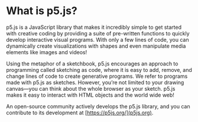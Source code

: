 # What is p5.js?

p5.js is a JavaScript library that makes it incredibly simple to get started with creative coding by providing a suite of pre-written functions to quickly develop interactive visual programs. With only a few lines of code, you can dynamically create visualizations with shapes and even manipulate media elements like images and videos!

Using the metaphor of a sketchbook, p5.js encourages an approach to programming called sketching as code, where it is easy to add, remove, and change lines of code to create generative programs. We refer to programs made with p5.js as sketches. However, you’re not limited to your drawing canvas—you can think about the whole browser as your sketch. p5.js makes it easy to interact with HTML objects and the world wide web!

An open-source community actively develops the p5.js library, and you can contribute to its development at [https://p5js.org/](p5js.org).
